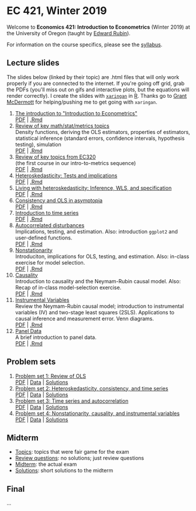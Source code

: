 # EC 421, Winter 2019

Welcome to **Economics 421: Introduction to Econometrics** (Winter 2019) at the University of Oregon (taught by [Edward Rubin](https://edrub.in)).

For information on the course specifics, please see the [syllabus](https://raw.githack.com/edrubin/EC421W19/master/Syllabus/syllabus.pdf).

## Lecture slides

The slides below (linked by their topic) are .html files that will only work properly if you are connected to the internet. If you're going off grid, grab the PDFs (you'll miss out on gifs and interactive plots, but the equations will render correctly). I create the slides with [`xaringan`](https://github.com/yihui/xaringan/wiki) in [R](cran.r-project.org). Thanks go to [Grant McDermott](grantmcdermott.com/) for helping/pushing me to get going with `xaringan`.

1. [The introduction to "Introduction to Econometrics"](https://raw.githack.com/edrubin/EC421W19/master/LectureNotes/01Intro/01_intro.html) <br> [PDF](https://raw.githack.com/edrubin/EC421W19/master/LectureNotes/01Intro/01_intro.pdf) | [.Rmd](https://github.com/edrubin/EC421W19/blob/master/LectureNotes/01Intro/01_intro.Rmd)
2. [Review of key math/stat/metrics topics](https://raw.githack.com/edrubin/EC421W19/master/LectureNotes/02Review/02_review.html)<br>Density functions, deriving the OLS estimators, properties of estimators, statistical inference (standard errors, confidence intervals, hypothesis testing), simulation <br> [PDF](https://raw.githack.com/edrubin/EC421W19/master/LectureNotes/02Review/02_review.pdf) | [.Rmd](https://github.com/edrubin/EC421W19/blob/master/LectureNotes/02Review/02_review.Rmd)
3. [Review of key topics from EC320](https://raw.githack.com/edrubin/EC421W19/master/LectureNotes/03Review/03_review.html)<br>(the first course in our intro-to-metrics sequence) <br> [PDF](https://raw.githack.com/edrubin/EC421W19/master/LectureNotes/03Review/03_review.pdf) | [.Rmd](https://github.com/edrubin/EC421W19/blob/master/LectureNotes/03Review/03_review.Rmd)
4. [Heteroskedasticity: Tests and implications](https://raw.githack.com/edrubin/EC421W19/master/LectureNotes/04Heteroskedasticity/04_heteroskedasticity.html) <br> [PDF](https://raw.githack.com/edrubin/EC421W19/master/LectureNotes/04Heteroskedasticity/04_heteroskedasticity.pdf) | [.Rmd](https://github.com/edrubin/EC421W19/blob/master/LectureNotes/04Heteroskedasticity/04_heteroskedasticity.Rmd)
5. [Living with heteroskedasticity: Inference, WLS, and specification](https://raw.githack.com/edrubin/EC421W19/master/LectureNotes/05Heteroskedasticity/05_heteroskedasticity.html) <br> [PDF](https://raw.githack.com/edrubin/EC421W19/master/LectureNotes/05Heteroskedasticity/05_heteroskedasticity.pdf) | [.Rmd](https://github.com/edrubin/EC421W19/blob/master/LectureNotes/05Heteroskedasticity/05_heteroskedasticity.Rmd)
6. [Consistency and OLS in asymptopia](https://raw.githack.com/edrubin/EC421W19/master/LectureNotes/06Consistency/06_consistency.html) <br> [PDF](https://raw.githack.com/edrubin/EC421W19/master/LectureNotes/06Consistency/06_consistency.pdf) | [.Rmd](https://github.com/edrubin/EC421W19/blob/master/LectureNotes/06Consistency/06_consistency.Rmd)
7. [Introduction to time series](https://raw.githack.com/edrubin/EC421W19/master/LectureNotes/07TimeSeries/07_time_series.html) <br> [PDF](https://raw.githack.com/edrubin/EC421W19/master/LectureNotes/07TimeSeries/07_time_series.pdf) | [.Rmd](https://github.com/edrubin/EC421W19/blob/master/LectureNotes/07TimeSeries/07_time_series.Rmd)
8. [Autocorrelated disturbances](https://raw.githack.com/edrubin/EC421W19/master/LectureNotes/08Autocorrelation/08_autocorrelation.html)<br>Implications, testing, and estimation. Also: introduction `ggplot2` and user-defined functions. <br> [PDF](https://raw.githack.com/edrubin/EC421W19/master/LectureNotes/08Autocorrelation/08_autocorrelation.pdf) | [.Rmd](https://github.com/edrubin/EC421W19/blob/master/LectureNotes/08Autocorrelation/08_autocorrelation.Rmd)
9. [Nonstationarity](https://raw.githack.com/edrubin/EC421W19/master/LectureNotes/09Nonstationarity/09_nonstationarity.html)<br>Introduciton, implications for OLS, testing, and estimation. Also: in-class exercise for model selection. <br> [PDF](https://raw.githack.com/edrubin/EC421W19/master/LectureNotes/09Nonstationarity/09_nonstationarity.pdf) | [.Rmd](https://github.com/edrubin/EC421W19/blob/master/LectureNotes/09Nonstationarity/09_nonstationarity.Rmd)
10. [Causality](https://raw.githack.com/edrubin/EC421W19/master/LectureNotes/10Causality/10_causality.html)<br>Introduction to causality and the Neymam-Rubin causal model. Also: Recap of in-class model-selection exercise. <br> [PDF](https://raw.githack.com/edrubin/EC421W19/master/LectureNotes/10Causality/10_causality.pdf) | [.Rmd](https://github.com/edrubin/EC421W19/blob/master/LectureNotes/10Causality/10_causality.Rmd)
11. [Instrumental Variables](https://raw.githack.com/edrubin/EC421W19/master/LectureNotes/11InstrumentalVariables/11_instrumental_variables.html)<br>Review the Neymam-Rubin causal model; introduction to instrumental variables (IV) and two-stage least squares (2SLS). Applications to causal inference and measurement error. Venn diagrams. <br> [PDF](https://raw.githack.com/edrubin/EC421W19/master/LectureNotes/11InstrumentalVariables/11_instrumental_variables.pdf) | [.Rmd](https://github.com/edrubin/EC421W19/blob/master/LectureNotes/12InstrumentalVariables/12_instrumental_variables.Rmd)
12. [Panel Data](https://raw.githack.com/edrubin/EC421W19/master/LectureNotes/12PanelData/12_panel_data.html)<br>A brief introduction to panel data. <br> [PDF](https://raw.githack.com/edrubin/EC421W19/master/LectureNotes/12PanelData/12_panel_data.pdf) | [.Rmd](https://github.com/edrubin/EC421W19/blob/master/LectureNotes/12PanelData/12_panel_data.Rmd)

## Problem sets

1. [Problem set 1: Review of OLS](https://raw.githack.com/edrubin/EC421W19/master/ProblemSets/PS01/ps01.html) <br> [PDF](https://raw.githack.com/edrubin/EC421W19/master/ProblemSets/PS01/ps01.pdf) | [Data](https://raw.githack.com/edrubin/EC421W19/master/ProblemSets/PS01/dataPS01.csv) | [Solutions](https://raw.githack.com/edrubin/EC421W19/master/ProblemSets/PS01Solutions/ps01Solutions.pdf)
2. [Problem set 2: Heteroskedasticity, consistency, and time series](https://raw.githack.com/edrubin/EC421W19/master/ProblemSets/PS02/ps02.html) <br> [PDF](https://raw.githack.com/edrubin/EC421W19/master/ProblemSets/PS02/ps02.pdf) | [Data](https://raw.githack.com/edrubin/EC421W19/master/ProblemSets/PS02/dataPS02.csv) | [Solutions](https://raw.githack.com/edrubin/EC421W19/master/ProblemSets/PS02Solutions/ps02Solutions.pdf)
3. [Problem set 3: Time series and autocorrelation](https://raw.githack.com/edrubin/EC421W19/master/ProblemSets/PS03/ps03.html) <br> [PDF](https://raw.githack.com/edrubin/EC421W19/master/ProblemSets/PS03/ps03.pdf) | [Data](https://raw.githack.com/edrubin/EC421W19/master/ProblemSets/PS03/gas_oil.csv) | [Solutions](https://raw.githack.com/edrubin/EC421W19/master/ProblemSets/PS03Solutions/ps03Solutions.pdf)
4. [Problem set 4: Nonstationarity, causality, and instrumental variables](https://raw.githack.com/edrubin/EC421W19/master/ProblemSets/PS04/ps04.html) <br> [PDF](https://raw.githack.com/edrubin/EC421W19/master/ProblemSets/PS04/ps04.pdf) | [Data](https://raw.githack.com/edrubin/EC421W19/master/ProblemSets/PS04/wages.csv) | [Solutions](https://raw.githack.com/edrubin/EC421W19/master/ProblemSets/PS04Solutions/ps04Solutions.pdf)

## Midterm

- [Topics](https://raw.githack.com/edrubin/EC421W19/master/Midterm/midterm_topics.pdf): topics that were fair game for the exam
- [Review questions](https://raw.githack.com/edrubin/EC421W19/master/Midterm/midterm_review.pdf): no solutions; just review questions
- [Midterm](https://raw.githack.com/edrubin/EC421W19/master/Midterm/midterm.pdf): the actual exam
- [Solutions](https://raw.githack.com/edrubin/EC421W19/master/Midterm/midterm_key.pdf): short solutions to the midterm

## Final

...
